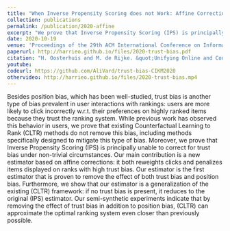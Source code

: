 ```yaml
---
title: "When Inverse Propensity Scoring does not Work: Affine Corrections for Unbiased Learning to Rank"
collection: publications
permalink: /publication/2020-affine
excerpt: "We prove that Inverse Propensity Scoring (IPS) is principally unable to correct for trust bias under non-trivial circumstances. Our main contribution is a new estimator based on affine corrections: it both reweights clicks and penalizes items displayed on ranks with high trust bias. Our estimator is the first estimator that is proven to remove the effect of both trust bias and position bias."
date: 2020-10-19
venue: 'Proceedings of the 29th ACM International Conference on Information & Knowledge Management (CIKM’20)'
paperurl: http://harrieo.github.io/files/2020-trust-bias.pdf
citation: "H. Oosterhuis and M. de Rijke. &quot;Unifying Online and Counterfactual Learning to Rank.&quot; In <i>Proceedings of the 14th ACM International Conference on Web Search and Data Mining (WSDM’21)</i>. ACM, 2021."
youtube: 
codeurl: https://github.com/AliVard/trust-bias-CIKM2020
othervideo: http://harrieo.github.io/files/2020-trust-bias.mp4
---
```


Besides position bias, which has been well-studied, trust bias is another type of bias prevalent in user interactions with rankings: users are more likely to click incorrectly w.r.t. their preferences on highly ranked items because they trust the ranking system. While previous work has observed this behavior in users, we prove that existing Counterfactual Learning to Rank (CLTR) methods do not remove this bias, including methods specifically designed to mitigate this type of bias. Moreover, we prove that Inverse Propensity Scoring (IPS) is principally unable to correct for trust bias under non-trivial circumstances. Our main contribution is a new estimator based on affine corrections: it both reweights clicks and penalizes items displayed on ranks with high trust bias. Our estimator is the first estimator that is proven to remove the effect of both trust bias and position bias. Furthermore, we show that our estimator is a generalization of the existing (CLTR) framework: if no trust bias is present, it reduces to the original (IPS) estimator. Our semi-synthetic experiments indicate that by removing the effect of trust bias in addition to position bias, (CLTR) can approximate the optimal ranking system even closer than previously possible.